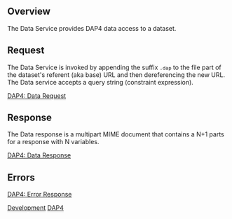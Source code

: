 ## Overview

The Data Service provides DAP4 data access to a dataset.

## Request

The Data Service is invoked by appending the suffix
<font size="2">`.dap`</font> to the file part of the dataset's referent
(aka base) URL and then dereferencing the new URL. The Data service
accepts a query string (constraint expression).

[DAP4: Data Request](DAP4:_Requests#Data_Request "wikilink")

## Response

The Data response is a multipart MIME document that contains a N+1 parts
for a response with N variables.

[DAP4: Data Response](DAP4:_Responses#Data_Response "wikilink")

## Errors

[DAP4: Error Response](DAP4:_Responses#Error_Response "wikilink")

[Development](Category:Development "wikilink")
[DAP4](Category:DAP4 "wikilink")